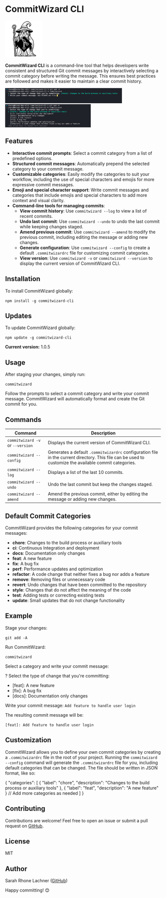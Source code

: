 # CommitWizard CLI

<img src="./assets/commitwizard-logo-vector.png" alt="CommitWizard Logo, wizard image with git and npm logos" width="24%"/>

**CommitWizard CLI** is a command-line tool that helps developers write consistent and structured Git commit messages by interactively selecting a commit category before writing the message. This ensures best practices are followed and makes it easier to maintain a clear commit history.

<img src="./assets/commitwizard-prompt.png" alt="CommitWizard Prompt" width="75%"/>

<img src="./assets/commitwizard-category-selection.png" alt="CommitWizard Category Selection" width="55%"/>

## Features

- **Interactive commit prompts**: Select a commit category from a list of predefined options.
- **Structured commit messages**: Automatically prepend the selected category to your commit message.
- **Customizable categories**: Easily modify the categories to suit your workflow, including the use of special characters and emojis for more expressive commit messages.
- **Emoji and special character support**: Write commit messages and categories that include emojis and special characters to add more context and visual clarity.
- **Command-line tools for managing commits**:
  - **View commit history**: Use `commitwizard --log` to view a list of recent commits.
  - **Undo last commit**: Use `commitwizard --undo` to undo the last commit while keeping changes staged.
  - **Amend previous commit**: Use `commitwizard --amend` to modify the previous commit, including editing the message or adding new changes.
  - **Generate configuration**: Use `commitwizard --config` to create a default `.commitwizardrc` file for customizing commit categories.
  - **View version**: Use `commitwizard -v` or `commitwizard --version` to display the current version of CommitWizard CLI.


## Installation

To install CommitWizard globally:

`npm install -g commitwizard-cli`

## Updates

To update CommitWizard globally:

`npm update -g commitwizard-cli`

**Current version:** 1.0.5

## Usage

After staging your changes, simply run:

`commitwizard`

Follow the prompts to select a commit category and write your commit message. CommitWizard will automatically format and create the Git commit for you.

## Commands

| Command                          | Description                                                                                                      |
|----------------------------------|------------------------------------------------------------------------------------------------------------------|
| `commitwizard -v` or `--version` | Displays the current version of CommitWizard CLI.                                                               |
| `commitwizard --config`          | Generates a default `.commitwizardrc` configuration file in the current directory. This file can be used to customize the available commit categories. |
| `commitwizard --log`             | Displays a list of the last 10 commits.                                                                          |
| `commitwizard --undo`            | Undo the last commit but keep the changes staged.                                                                |
| `commitwizard --amend`           | Amend the previous commit, either by editing the message or adding new changes.                                  |




## Default Commit Categories

CommitWizard provides the following categories for your commit messages:

* **chore**: Changes to the build process or auxiliary tools
* **ci**: Continuous Integration and deployment
* **docs**: Documentation only changes
* **feat**: A new feature
* **fix**: A bug fix
* **perf**: Performance updates and optimization
* **refactor**: A code change that neither fixes a bug nor adds a feature
* **remove**: Removing files or unnecessary code
* **revert**: Undo changes that have been committed to the repository
* **style**: Changes that do not affect the meaning of the code
* **test**: Adding tests or correcting existing tests
* **update**: Small updates that do not change functionality

## Example

Stage your changes:

`git add -A`

Run CommitWizard:

`commitwizard`

Select a category and write your commit message:

? Select the type of change that you're committing:

* [feat]: A new feature
* [fix]: A bug fix
* [docs]: Documentation only changes

Write your commit message: `Add feature to handle user login`

The resulting commit message will be:

`[feat]: Add feature to handle user login`

## Customization

CommitWizard allows you to define your own commit categories by creating a `.commitwizardrc` file in the root of your project. 
Running the `commitwizard --config` command will generate the `.commitwizardrc` file for you, including default categories that can be changed.
The file should be written in JSON format, like so:

{
  "categories": [
    { "label": "chore", "description": "Changes to the build process or auxiliary tools" },
    { "label": "feat", "description": "A new feature" }
    // Add more categories as needed
  ]
}

## Contributing

Contributions are welcome! Feel free to open an issue or submit a pull request on [GitHub](https://github.com/RhoneLachner).

## License

MIT

## Author

Sarah Rhone Lachner ([GitHub](https://github.com/RhoneLachner))

Happy committing! 😊
